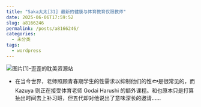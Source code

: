 ```yaml
---
title: "Saka太太[31] 最新的健康与体育教育仅限教师"
date: 2025-06-06T17:59:52
slug: a8166246
permalink: /posts/a8166246/
categories:
  - 未分类
tags:
  - wordpress
---
```


![图片[1]-歪歪的耽美资源站](/images/wp/a8166246-6b04f97e.jpg)

*   在当今世界，老师照顾青春期学生的性需求以抑制他们的性🐟是很常见的，而 Kazuya 则正在接受体育老师 Godai Harushi 的额外课程。和也原本只是打算抽出时间去上补习班，但五代却对他说出了意味深长的邀请……
